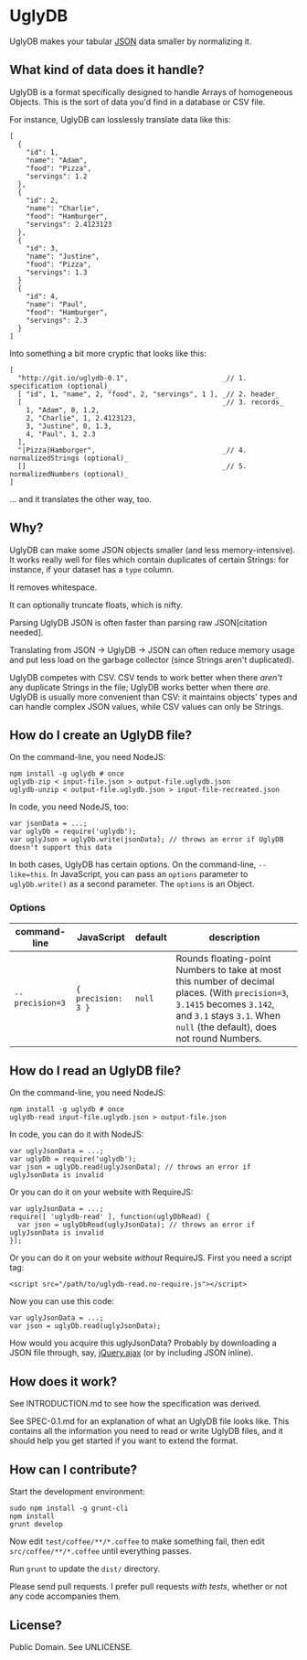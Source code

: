 UglyDB
======

UglyDB makes your tabular [JSON](http://www.json.org/) data smaller by normalizing it.

What kind of data does it handle?
---------------------------------

UglyDB is a format specifically designed to handle Arrays of homogeneous Objects. This is the sort of data you'd find in a database or CSV file.

For instance, UglyDB can losslessly translate data like this:

    [
      {
        "id": 1,
        "name": "Adam",
        "food": "Pizza",
        "servings": 1.2
      },
      {
        "id": 2,
        "name": "Charlie",
        "food": "Hamburger",
        "servings": 2.4123123
      },
      {
        "id": 3,
        "name": "Justine",
        "food": "Pizza",
        "servings": 1.3
      }
      {
        "id": 4,
        "name": "Paul",
        "food": "Hamburger",
        "servings": 2.3
      }
    ]

Into something a bit more cryptic that looks like this:

    [
      "http://git.io/uglydb-0.1",                       _// 1. specification (optional)_
      [ "id", 1, "name", 2, "food", 2, "servings", 1 ], _// 2. header_
      [                                                 _// 3. records_
        1, "Adam", 0, 1.2,
        2, "Charlie", 1, 2.4123123,
        3, "Justine", 0, 1.3,
        4, "Paul", 1, 2.3
      ],
      "|Pizza|Hamburger",                               _// 4. normalizedStrings (optional)_
      []                                                _// 5. normalizedNumbers (optional)_
    ]

... and it translates the other way, too.

Why?
----

UglyDB can make some JSON objects smaller (and less memory-intensive). It works really well for files which contain duplicates of certain Strings: for instance, if your dataset has a `type` column.

It removes whitespace.

It can optionally truncate floats, which is nifty.

Parsing UglyDB JSON is often faster than parsing raw JSON[citation needed].

Translating from JSON -> UglyDB -> JSON can often reduce memory usage and put less load on the garbage collector (since Strings aren't duplicated).

UglyDB competes with CSV. CSV tends to work better when there _aren't_ any duplicate Strings in the file; UglyDB works better when there _are_. UglyDB is usually more convenient than CSV: it maintains objects' types and can handle complex JSON values, while CSV values can only be Strings.

How do I create an UglyDB file?
-------------------------------

On the command-line, you need NodeJS:

    npm install -g uglydb # once
    uglydb-zip < input-file.json > output-file.uglydb.json
    uglydb-unzip < output-file.uglydb.json > input-file-recreated.json

In code, you need NodeJS, too:

    var jsonData = ...;
    var uglyDb = require('uglydb');
    var uglyJson = uglyDb.write(jsonData); // throws an error if UglyDB doesn't support this data

In both cases, UglyDB has certain options. On the command-line, `--like=this`. In JavaScript, you can pass an `options` parameter to `uglyDb.write()` as a second parameter. The `options` is an Object.

### Options

| command-line | JavaScript | default | description |
| ------------ | ---------- | ------- | ----------- |
| `--precision=3` | `{ precision: 3 }` | `null` | Rounds floating-point Numbers to take at most this number of decimal places. (With `precision=3`, `3.1415` becomes `3.142`, and `3.1` stays `3.1`. When `null` (the default), does not round Numbers. |

How do I read an UglyDB file?
-----------------------------

On the command-line, you need NodeJS:

    npm install -g uglydb # once
    uglydb-read input-file.uglydb.json > output-file.json

In code, you can do it with NodeJS:

    var uglyJsonData = ...;
    var uglyDb = require('uglydb');
    var json = uglyDb.read(uglyJsonData); // throws an error if uglyJsonData is invalid

Or you can do it on your website with RequireJS:

    var uglyJsonData = ...;
    require([ 'uglydb-read' ], function(uglyDbRead) {
      var json = uglyDbRead(uglyJsonData); // throws an error if uglyJsonData is invalid
    });

Or you can do it on your website _without_ RequireJS. First you need a script tag:

    <script src="/path/to/uglydb-read.no-require.js"></script>

Now you can use this code:

    var uglyJsonData = ...;
    var json = uglyDb.read(uglyJsonData);

How would you acquire this uglyJsonData? Probably by downloading a JSON file through, say, [jQuery.ajax](http://api.jquery.com/jQuery.ajax/) (or by including JSON inline).

How does it work?
-----------------

See INTRODUCTION.md to see how the specification was derived.

See SPEC-0.1.md for an explanation of what an UglyDB file looks like. This contains all the information you need to read or write UglyDB files, and it should help you get started if you want to extend the format.

How can I contribute?
---------------------

Start the development environment:

```
sudo npm install -g grunt-cli
npm install
grunt develop
```

Now edit `test/coffee/**/*.coffee` to make something fail, then edit `src/coffee/**/*.coffee` until everything passes.

Run `grunt` to update the `dist/` directory.

Please send pull requests. I prefer pull requests _with tests_, whether or not any code accompanies them.

License?
--------

Public Domain. See UNLICENSE.
